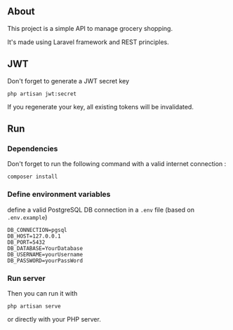 ## About
This project is a simple API to manage grocery shopping.

It's made using Laravel framework and REST principles.
## JWT
Don't forget to generate a JWT secret key
```shell
php artisan jwt:secret
```
If you regenerate your key, all existing tokens will be invalidated.
## Run
### Dependencies
Don't forget to run the following command with a valid internet connection :
```shell
composer install
```
### Define environment variables
define a valid PostgreSQL DB connection in a `.env` file (based on `.env.example`)
```dotenv
DB_CONNECTION=pgsql
DB_HOST=127.0.0.1
DB_PORT=5432
DB_DATABASE=YourDatabase
DB_USERNAME=yourUsername
DB_PASSWORD=yourPassWord
```
### Run server
Then you can run it with
```shell
php artisan serve
```
or directly with your PHP server.
